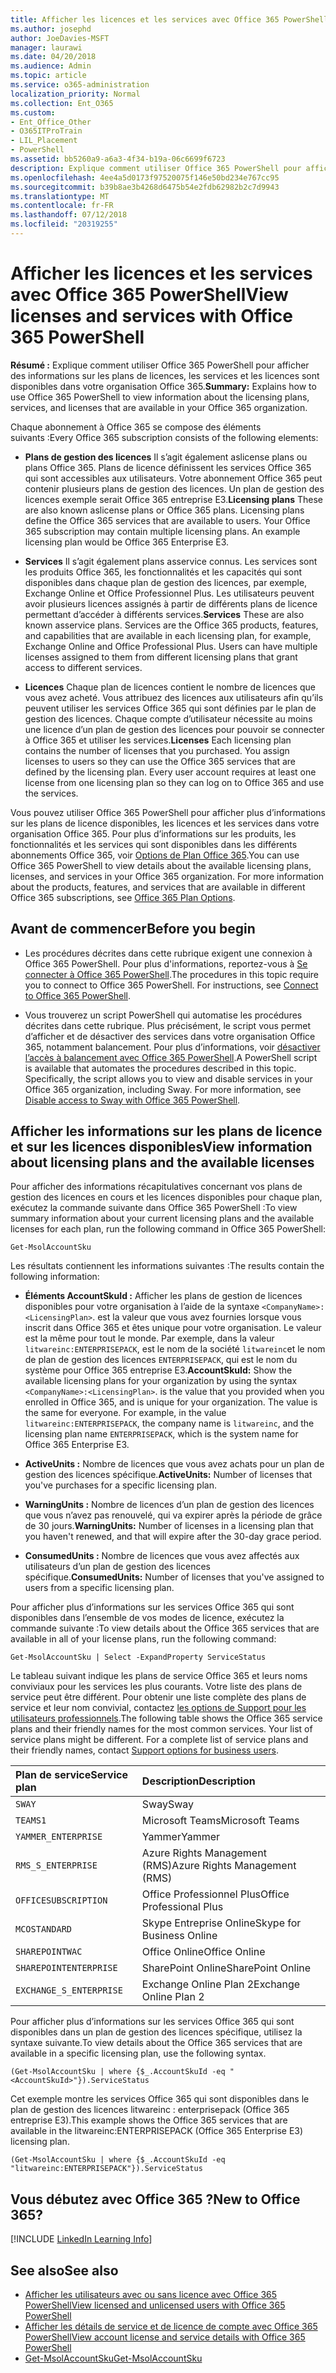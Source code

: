 ```yaml
---
title: Afficher les licences et les services avec Office 365 PowerShell
ms.author: josephd
author: JoeDavies-MSFT
manager: laurawi
ms.date: 04/20/2018
ms.audience: Admin
ms.topic: article
ms.service: o365-administration
localization_priority: Normal
ms.collection: Ent_O365
ms.custom:
- Ent_Office_Other
- O365ITProTrain
- LIL_Placement
- PowerShell
ms.assetid: bb5260a9-a6a3-4f34-b19a-06c6699f6723
description: Explique comment utiliser Office 365 PowerShell pour afficher des informations sur les plans de licences, les services et les licences sont disponibles dans votre organisation Office 365.
ms.openlocfilehash: 4ee4a5d0173f97520075f146e50bd234e767cc95
ms.sourcegitcommit: b39b8ae3b4268d6475b54e2fdb62982b2c7d9943
ms.translationtype: MT
ms.contentlocale: fr-FR
ms.lasthandoff: 07/12/2018
ms.locfileid: "20319255"
---
```

# <a name="view-licenses-and-services-with-office-365-powershell"></a><span data-ttu-id="cd41f-103">Afficher les licences et les services avec Office 365 PowerShell</span><span class="sxs-lookup"><span data-stu-id="cd41f-103">View licenses and services with Office 365 PowerShell</span></span>

<span data-ttu-id="cd41f-104">**Résumé :** Explique comment utiliser Office 365 PowerShell pour afficher des informations sur les plans de licences, les services et les licences sont disponibles dans votre organisation Office 365.</span><span class="sxs-lookup"><span data-stu-id="cd41f-104">**Summary:** Explains how to use Office 365 PowerShell to view information about the licensing plans, services, and licenses that are available in your Office 365 organization.</span></span>
  
<span data-ttu-id="cd41f-105">Chaque abonnement à Office 365 se compose des éléments suivants :</span><span class="sxs-lookup"><span data-stu-id="cd41f-105">Every Office 365 subscription consists of the following elements:</span></span>

- <span data-ttu-id="cd41f-p101">**Plans de gestion des licences** Il s’agit également aslicense plans ou plans Office 365. Plans de licence définissent les services Office 365 qui sont accessibles aux utilisateurs. Votre abonnement Office 365 peut contenir plusieurs plans de gestion des licences. Un plan de gestion des licences exemple serait Office 365 entreprise E3.</span><span class="sxs-lookup"><span data-stu-id="cd41f-p101">**Licensing plans** These are also known aslicense plans or Office 365 plans. Licensing plans define the Office 365 services that are available to users. Your Office 365 subscription may contain multiple licensing plans. An example licensing plan would be Office 365 Enterprise E3.</span></span>
    
- <span data-ttu-id="cd41f-p102">**Services** Il s’agit également plans asservice connus. Les services sont les produits Office 365, les fonctionnalités et les capacités qui sont disponibles dans chaque plan de gestion des licences, par exemple, Exchange Online et Office Professionnel Plus. Les utilisateurs peuvent avoir plusieurs licences assignés à partir de différents plans de licence permettant d’accéder à différents services.</span><span class="sxs-lookup"><span data-stu-id="cd41f-p102">**Services** These are also known asservice plans. Services are the Office 365 products, features, and capabilities that are available in each licensing plan, for example, Exchange Online and Office Professional Plus. Users can have multiple licenses assigned to them from different licensing plans that grant access to different services.</span></span>
    
- <span data-ttu-id="cd41f-p103">**Licences** Chaque plan de licences contient le nombre de licences que vous avez acheté. Vous attribuez des licences aux utilisateurs afin qu’ils peuvent utiliser les services Office 365 qui sont définies par le plan de gestion des licences. Chaque compte d’utilisateur nécessite au moins une licence d’un plan de gestion des licences pour pouvoir se connecter à Office 365 et utiliser les services.</span><span class="sxs-lookup"><span data-stu-id="cd41f-p103">**Licenses** Each licensing plan contains the number of licenses that you purchased. You assign licenses to users so they can use the Office 365 services that are defined by the licensing plan. Every user account requires at least one license from one licensing plan so they can log on to Office 365 and use the services.</span></span>
    
<span data-ttu-id="cd41f-p104">Vous pouvez utiliser Office 365 PowerShell pour afficher plus d’informations sur les plans de licence disponibles, les licences et les services dans votre organisation Office 365. Pour plus d’informations sur les produits, les fonctionnalités et les services qui sont disponibles dans les différents abonnements Office 365, voir [Options de Plan Office 365](https://go.microsoft.com/fwlink/p/?LinkId=691147).</span><span class="sxs-lookup"><span data-stu-id="cd41f-p104">You can use Office 365 PowerShell to view details about the available licensing plans, licenses, and services in your Office 365 organization. For more information about the products, features, and services that are available in different Office 365 subscriptions, see [Office 365 Plan Options](https://go.microsoft.com/fwlink/p/?LinkId=691147).</span></span>

## <a name="before-you-begin"></a><span data-ttu-id="cd41f-118">Avant de commencer</span><span class="sxs-lookup"><span data-stu-id="cd41f-118">Before you begin</span></span>

- <span data-ttu-id="cd41f-p105">Les procédures décrites dans cette rubrique exigent une connexion à Office 365 PowerShell. Pour plus d'informations, reportez-vous à [Se connecter à Office 365 PowerShell](connect-to-office-365-powershell.md).</span><span class="sxs-lookup"><span data-stu-id="cd41f-p105">The procedures in this topic require you to connect to Office 365 PowerShell. For instructions, see [Connect to Office 365 PowerShell](connect-to-office-365-powershell.md).</span></span>
    
- <span data-ttu-id="cd41f-p106">Vous trouverez un script PowerShell qui automatise les procédures décrites dans cette rubrique. Plus précisément, le script vous permet d’afficher et de désactiver des services dans votre organisation Office 365, notamment balancement. Pour plus d’informations, voir [désactiver l’accès à balancement avec Office 365 PowerShell](disable-access-to-sway-with-office-365-powershell.md).</span><span class="sxs-lookup"><span data-stu-id="cd41f-p106">A PowerShell script is available that automates the procedures described in this topic. Specifically, the script allows you to view and disable services in your Office 365 organization, including Sway. For more information, see [Disable access to Sway with Office 365 PowerShell](disable-access-to-sway-with-office-365-powershell.md).</span></span>
    
## <a name="view-information-about-licensing-plans-and-the-available-licenses"></a><span data-ttu-id="cd41f-124">Afficher les informations sur les plans de licence et sur les licences disponibles</span><span class="sxs-lookup"><span data-stu-id="cd41f-124">View information about licensing plans and the available licenses</span></span>

<span data-ttu-id="cd41f-125">Pour afficher des informations récapitulatives concernant vos plans de gestion des licences en cours et les licences disponibles pour chaque plan, exécutez la commande suivante dans Office 365 PowerShell :</span><span class="sxs-lookup"><span data-stu-id="cd41f-125">To view summary information about your current licensing plans and the available licenses for each plan, run the following command in Office 365 PowerShell:</span></span>
  
```
Get-MsolAccountSku
```

<span data-ttu-id="cd41f-126">Les résultats contiennent les informations suivantes :</span><span class="sxs-lookup"><span data-stu-id="cd41f-126">The results contain the following information:</span></span>
  
- <span data-ttu-id="cd41f-p107">**Éléments AccountSkuId :** Afficher les plans de gestion de licences disponibles pour votre organisation à l’aide de la syntaxe `<CompanyName>:<LicensingPlan>`.  _<CompanyName>_ est la valeur que vous avez fournies lorsque vous inscrit dans Office 365 et êtes unique pour votre organisation. Le _<LicensingPlan>_ valeur est la même pour tout le monde. Par exemple, dans la valeur `litwareinc:ENTERPRISEPACK`, est le nom de la société `litwareinc`et le nom de plan de gestion des licences `ENTERPRISEPACK`, qui est le nom du système pour Office 365 entreprise E3.</span><span class="sxs-lookup"><span data-stu-id="cd41f-p107">**AccountSkuId:** Show the available licensing plans for your organization by using the syntax `<CompanyName>:<LicensingPlan>`.  _<CompanyName>_ is the value that you provided when you enrolled in Office 365, and is unique for your organization. The _<LicensingPlan>_ value is the same for everyone. For example, in the value `litwareinc:ENTERPRISEPACK`, the company name is  `litwareinc`, and the licensing plan name  `ENTERPRISEPACK`, which is the system name for Office 365 Enterprise E3.</span></span>
    
- <span data-ttu-id="cd41f-131">**ActiveUnits :** Nombre de licences que vous avez achats pour un plan de gestion des licences spécifique.</span><span class="sxs-lookup"><span data-stu-id="cd41f-131">**ActiveUnits:** Number of licenses that you've purchases for a specific licensing plan.</span></span>
    
- <span data-ttu-id="cd41f-132">**WarningUnits :** Nombre de licences d’un plan de gestion des licences que vous n’avez pas renouvelé, qui va expirer après la période de grâce de 30 jours.</span><span class="sxs-lookup"><span data-stu-id="cd41f-132">**WarningUnits:** Number of licenses in a licensing plan that you haven't renewed, and that will expire after the 30-day grace period.</span></span>
    
- <span data-ttu-id="cd41f-133">**ConsumedUnits :** Nombre de licences que vous avez affectés aux utilisateurs d’un plan de gestion des licences spécifique.</span><span class="sxs-lookup"><span data-stu-id="cd41f-133">**ConsumedUnits:** Number of licenses that you've assigned to users from a specific licensing plan.</span></span>
    
<span data-ttu-id="cd41f-134">Pour afficher plus d’informations sur les services Office 365 qui sont disponibles dans l’ensemble de vos modes de licence, exécutez la commande suivante :</span><span class="sxs-lookup"><span data-stu-id="cd41f-134">To view details about the Office 365 services that are available in all of your license plans, run the following command:</span></span>
  
```
Get-MsolAccountSku | Select -ExpandProperty ServiceStatus
```

<span data-ttu-id="cd41f-p108">Le tableau suivant indique les plans de service Office 365 et leurs noms conviviaux pour les services les plus courants. Votre liste des plans de service peut être différent. Pour obtenir une liste complète des plans de service et leur nom convivial, contactez [les options de Support pour les utilisateurs professionnels](https://support.microsoft.com/gp/support-options-for-business).</span><span class="sxs-lookup"><span data-stu-id="cd41f-p108">The following table shows the Office 365 service plans and their friendly names for the most common services. Your list of service plans might be different. For a complete list of service plans and their friendly names, contact [Support options for business users](https://support.microsoft.com/gp/support-options-for-business).</span></span>
  
|<span data-ttu-id="cd41f-138">**Plan de service**</span><span class="sxs-lookup"><span data-stu-id="cd41f-138">**Service plan**</span></span>|<span data-ttu-id="cd41f-139">**Description**</span><span class="sxs-lookup"><span data-stu-id="cd41f-139">**Description**</span></span>|
|:-----|:-----|
| `SWAY` <br/> |<span data-ttu-id="cd41f-140">Sway</span><span class="sxs-lookup"><span data-stu-id="cd41f-140">Sway</span></span>  <br/> |
| `TEAMS1` <br/> |<span data-ttu-id="cd41f-141">Microsoft Teams</span><span class="sxs-lookup"><span data-stu-id="cd41f-141">Microsoft Teams</span></span>  <br/> |
| `YAMMER_ENTERPRISE` <br/> |<span data-ttu-id="cd41f-142">Yammer</span><span class="sxs-lookup"><span data-stu-id="cd41f-142">Yammer</span></span>  <br/> |
| `RMS_S_ENTERPRISE` <br/> |<span data-ttu-id="cd41f-143">Azure Rights Management (RMS)</span><span class="sxs-lookup"><span data-stu-id="cd41f-143">Azure Rights Management (RMS)</span></span>  <br/> |
| `OFFICESUBSCRIPTION` <br/> |<span data-ttu-id="cd41f-144">Office Professionnel Plus</span><span class="sxs-lookup"><span data-stu-id="cd41f-144">Office Professional Plus</span></span>  <br/> |
| `MCOSTANDARD` <br/> |<span data-ttu-id="cd41f-145">Skype Entreprise Online</span><span class="sxs-lookup"><span data-stu-id="cd41f-145">Skype for Business Online</span></span>  <br/> |
| `SHAREPOINTWAC` <br/> |<span data-ttu-id="cd41f-146">Office Online</span><span class="sxs-lookup"><span data-stu-id="cd41f-146">Office Online</span></span>  <br/> |
| `SHAREPOINTENTERPRISE` <br/> |<span data-ttu-id="cd41f-147">SharePoint Online</span><span class="sxs-lookup"><span data-stu-id="cd41f-147">SharePoint Online</span></span>  <br/> |
| `EXCHANGE_S_ENTERPRISE` <br/> |<span data-ttu-id="cd41f-148">Exchange Online Plan 2</span><span class="sxs-lookup"><span data-stu-id="cd41f-148">Exchange Online Plan 2</span></span>  <br/> |
   
<span data-ttu-id="cd41f-149">Pour afficher plus d’informations sur les services Office 365 qui sont disponibles dans un plan de gestion des licences spécifique, utilisez la syntaxe suivante.</span><span class="sxs-lookup"><span data-stu-id="cd41f-149">To view details about the Office 365 services that are available in a specific licensing plan, use the following syntax.</span></span>
  
```
(Get-MsolAccountSku | where {$_.AccountSkuId -eq "<AccountSkuId>"}).ServiceStatus
```

<span data-ttu-id="cd41f-150">Cet exemple montre les services Office 365 qui sont disponibles dans le plan de gestion des licences litwareinc : enterprisepack (Office 365 entreprise E3).</span><span class="sxs-lookup"><span data-stu-id="cd41f-150">This example shows the Office 365 services that are available in the  litwareinc:ENTERPRISEPACK (Office 365 Enterprise E3) licensing plan.</span></span>
  
```
(Get-MsolAccountSku | where {$_.AccountSkuId -eq "litwareinc:ENTERPRISEPACK"}).ServiceStatus
```

## <a name="new-to-office-365"></a><span data-ttu-id="cd41f-151">Vous débutez avec Office 365 ?</span><span class="sxs-lookup"><span data-stu-id="cd41f-151">New to Office 365?</span></span>

[!INCLUDE [LinkedIn Learning Info](../common/office/linkedin-learning-info.md)]
   
## <a name="see-also"></a><span data-ttu-id="cd41f-152">See also</span><span class="sxs-lookup"><span data-stu-id="cd41f-152">See also</span></span>

- [<span data-ttu-id="cd41f-153">Afficher les utilisateurs avec ou sans licence avec Office 365 PowerShell</span><span class="sxs-lookup"><span data-stu-id="cd41f-153">View licensed and unlicensed users with Office 365 PowerShell</span></span>](view-licensed-and-unlicensed-users-with-office-365-powershell.md)
- [<span data-ttu-id="cd41f-154">Afficher les détails de service et de licence de compte avec Office 365 PowerShell</span><span class="sxs-lookup"><span data-stu-id="cd41f-154">View account license and service details with Office 365 PowerShell</span></span>](view-account-license-and-service-details-with-office-365-powershell.md)
- [<span data-ttu-id="cd41f-155">Get-MsolAccountSku</span><span class="sxs-lookup"><span data-stu-id="cd41f-155">Get-MsolAccountSku</span></span>](https://go.microsoft.com/fwlink/p/?LinkId=691549)

